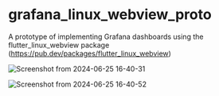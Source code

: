 # grafana_linux_webview_proto

A prototype of implementing Grafana dashboards using the flutter_linux_webview package (https://pub.dev/packages/flutter_linux_webview)


![Screenshot from 2024-06-25 16-40-31](https://github.com/LucasSpeer/grafana_linux_webview_proto/assets/8884477/39b09a8a-d9cb-48f4-a6e1-1d4320dc7778)

![Screenshot from 2024-06-25 16-40-52](https://github.com/LucasSpeer/grafana_linux_webview_proto/assets/8884477/533eaeb9-304e-4daf-af31-172dbf985359)
